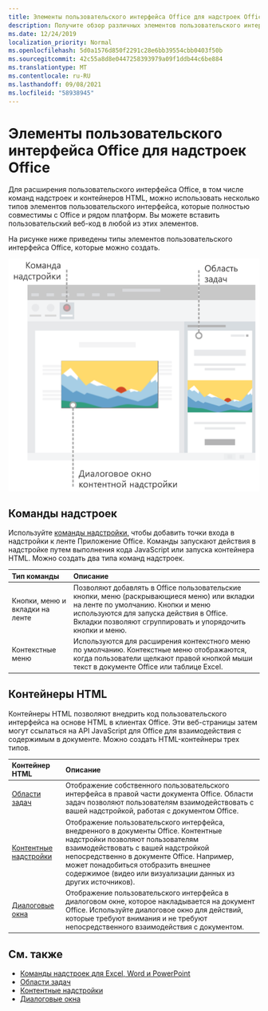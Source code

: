 ```yaml
---
title: Элементы пользовательского интерфейса Office для надстроек Office
description: Получите обзор различных элементов пользовательского интерфейса в Office надстройки.
ms.date: 12/24/2019
localization_priority: Normal
ms.openlocfilehash: 5d0a1576d850f2291c28e6bb39554cbb0403f50b
ms.sourcegitcommit: 42c55a8d8e0447258393979a09f1ddb44c6be884
ms.translationtype: MT
ms.contentlocale: ru-RU
ms.lasthandoff: 09/08/2021
ms.locfileid: "58938945"
---
```

# <a name="office-ui-elements-for-office-add-ins"></a>Элементы пользовательского интерфейса Office для надстроек Office

Для расширения пользовательского интерфейса Office, в том числе команд надстроек и контейнеров HTML, можно использовать несколько типов элементов пользовательского интерфейса, которые полностью совместимы с Office и рядом платформ. Вы можете вставить пользовательский веб-код в любой из этих элементов.

На рисунке ниже приведены типы элементов пользовательского интерфейса Office, которые можно создать.

![Схема, показывающая команды надстройки в ленте, области задач и диалоговом окне/надстройке контента в Office документе.](../images/add-in-ui-elements.png)

## <a name="add-in-commands"></a>Команды надстроек

Используйте [команды надстройки,](add-in-commands.md) чтобы добавить точки входа в надстройки к ленте Приложение Office. Команды запускают действия в надстройке путем выполнения кода JavaScript или запуска контейнера HTML. Можно создать два типа команд надстроек.

|Тип команды|Описание|
|:---------------|:--------------|
|Кнопки, меню и вкладки на ленте|Позволяют добавлять в Office пользовательские кнопки, меню (раскрывающиеся меню) или вкладки на ленте по умолчанию. Кнопки и меню используются для запуска действия в Office. Вкладки позволяют сгруппировать и упорядочить кнопки и меню.|
|Контекстные меню| Используются для расширения контекстного меню по умолчанию. Контекстные меню отображаются, когда пользователи щелкают правой кнопкой мыши текст в документе Office или таблице Excel.|

## <a name="html-containers"></a>Контейнеры HTML

Контейнеры HTML позволяют внедрить код пользовательского интерфейса на основе HTML в клиентах Office. Эти веб-страницы затем могут ссылаться на API JavaScript для Office для взаимодействия с содержимым в документе. Можно создать HTML-контейнеры трех типов.

|Контейнер HTML|Описание|
|:-----------------|:--------------|
|[Области задач](task-pane-add-ins.md)|Отображение собственного пользовательского интерфейса в правой части документа Office. Области задач позволяют пользователям взаимодействовать с вашей надстройкой, работая с документом Office.|
|[Контентные надстройки](content-add-ins.md)|Отображение пользовательского интерфейса, внедренного в документы Office. Контентные надстройки позволяют пользователям взаимодействовать с вашей надстройкой непосредственно в документе Office. Например, может понадобиться отобразить внешнее содержимое (видео или визуализации данных из других источников). |
|[Диалоговые окна](dialog-boxes.md)|Отображение пользовательского интерфейса в диалоговом окне, которое накладывается на документ Office. Используйте диалоговое окно для действий, которые требуют внимания и не требуют непосредственного взаимодействия с документом.|

## <a name="see-also"></a>См. также

- [Команды надстроек для Excel, Word и PowerPoint](add-in-commands.md)
- [Области задач](task-pane-add-ins.md)
- [Контентные надстройки](content-add-ins.md)
- [Диалоговые окна](dialog-boxes.md)
